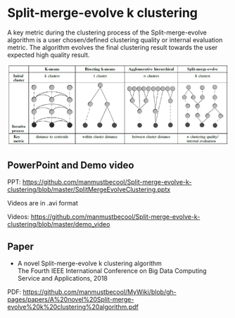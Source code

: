 # Split-merge-evolve k clustering


A key metric during the clustering process of the Split-merge-evolve algorithm is a user chosen/defined clustering quality or internal evaluation metric. The algorithm evolves the final clustering result towards the user expected high quality result. 


![alt text](https://github.com/manmustbecool/Split-merge-evolve-k-clustering/blob/master/GraphicalComparsion.jpg)


## PowerPoint and Demo video

PPT: https://github.com/manmustbecool/Split-merge-evolve-k-clustering/blob/master/SplitMergeEvolveClustering.pptx

Videos are in .avi format

Videos: https://github.com/manmustbecool/Split-merge-evolve-k-clustering/blob/master/demo_video


## Paper

* A novel Split-merge-evolve k clustering algorithm <br/>
The Fourth IEEE International Conference on Big Data Computing Service and Applications, 2018

PDF: https://github.com/manmustbecool/MyWiki/blob/gh-pages/papers/A%20novel%20Split-merge-evolve%20k%20clustering%20algorithm.pdf